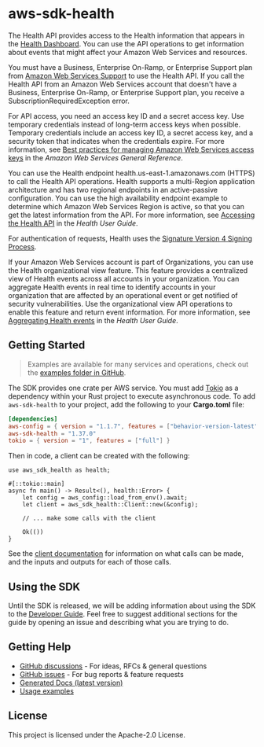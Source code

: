 # aws-sdk-health

The Health API provides access to the Health information that appears in the [Health Dashboard](https://health.aws.amazon.com/health/home). You can use the API operations to get information about events that might affect your Amazon Web Services and resources.

You must have a Business, Enterprise On-Ramp, or Enterprise Support plan from [Amazon Web Services Support](http://aws.amazon.com/premiumsupport/) to use the Health API. If you call the Health API from an Amazon Web Services account that doesn't have a Business, Enterprise On-Ramp, or Enterprise Support plan, you receive a SubscriptionRequiredException error.

For API access, you need an access key ID and a secret access key. Use temporary credentials instead of long-term access keys when possible. Temporary credentials include an access key ID, a secret access key, and a security token that indicates when the credentials expire. For more information, see [Best practices for managing Amazon Web Services access keys](https://docs.aws.amazon.com/general/latest/gr/aws-access-keys-best-practices.html) in the _Amazon Web Services General Reference_.

You can use the Health endpoint health.us-east-1.amazonaws.com (HTTPS) to call the Health API operations. Health supports a multi-Region application architecture and has two regional endpoints in an active-passive configuration. You can use the high availability endpoint example to determine which Amazon Web Services Region is active, so that you can get the latest information from the API. For more information, see [Accessing the Health API](https://docs.aws.amazon.com/health/latest/ug/health-api.html) in the _Health User Guide_.

For authentication of requests, Health uses the [Signature Version 4 Signing Process](https://docs.aws.amazon.com/general/latest/gr/signature-version-4.html).

If your Amazon Web Services account is part of Organizations, you can use the Health organizational view feature. This feature provides a centralized view of Health events across all accounts in your organization. You can aggregate Health events in real time to identify accounts in your organization that are affected by an operational event or get notified of security vulnerabilities. Use the organizational view API operations to enable this feature and return event information. For more information, see [Aggregating Health events](https://docs.aws.amazon.com/health/latest/ug/aggregate-events.html) in the _Health User Guide_.

## Getting Started

> Examples are available for many services and operations, check out the
> [examples folder in GitHub](https://github.com/awslabs/aws-sdk-rust/tree/main/examples).

The SDK provides one crate per AWS service. You must add [Tokio](https://crates.io/crates/tokio)
as a dependency within your Rust project to execute asynchronous code. To add `aws-sdk-health` to
your project, add the following to your **Cargo.toml** file:

```toml
[dependencies]
aws-config = { version = "1.1.7", features = ["behavior-version-latest"] }
aws-sdk-health = "1.37.0"
tokio = { version = "1", features = ["full"] }
```

Then in code, a client can be created with the following:

```rust,no_run
use aws_sdk_health as health;

#[::tokio::main]
async fn main() -> Result<(), health::Error> {
    let config = aws_config::load_from_env().await;
    let client = aws_sdk_health::Client::new(&config);

    // ... make some calls with the client

    Ok(())
}
```

See the [client documentation](https://docs.rs/aws-sdk-health/latest/aws_sdk_health/client/struct.Client.html)
for information on what calls can be made, and the inputs and outputs for each of those calls.

## Using the SDK

Until the SDK is released, we will be adding information about using the SDK to the
[Developer Guide](https://docs.aws.amazon.com/sdk-for-rust/latest/dg/welcome.html). Feel free to suggest
additional sections for the guide by opening an issue and describing what you are trying to do.

## Getting Help

* [GitHub discussions](https://github.com/awslabs/aws-sdk-rust/discussions) - For ideas, RFCs & general questions
* [GitHub issues](https://github.com/awslabs/aws-sdk-rust/issues/new/choose) - For bug reports & feature requests
* [Generated Docs (latest version)](https://awslabs.github.io/aws-sdk-rust/)
* [Usage examples](https://github.com/awslabs/aws-sdk-rust/tree/main/examples)

## License

This project is licensed under the Apache-2.0 License.

